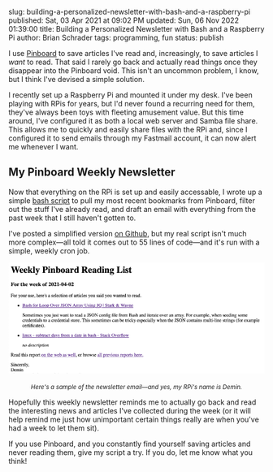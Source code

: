 slug: building-a-personalized-newsletter-with-bash-and-a-raspberry-pi
published: Sat, 03 Apr 2021 at 09:02 PM
updated: Sun, 06 Nov 2022 01:39:00 
title: Building a Personalized Newsletter with Bash and a Raspberry Pi
author: Brian Schrader
tags: programming, fun
status: publish

I use [Pinboard][pin] to save articles I've read and, increasingly, to save articles I *want* to read. That said I rarely go back and actually read things once they disappear into the Pinboard void. This isn't an uncommon problem, I know, but I think I've devised a simple solution.

I recently set up a Raspberry Pi and mounted it under my desk. I've been playing with RPis for years, but I'd never found a recurring need for them, they've always been toys with fleeting amusement value. But this time around, I've configured it as both a local web server and Samba file share. This allows me to quickly and easily share files with the RPi and, since I configured it to send emails through my Fastmail account, it can now alert me whenever I want.

## My Pinboard Weekly Newsletter

Now that everything on the RPi is set up and easily accessable, I wrote up a simple [bash script][gist] to pull my most recent bookmarks from Pinboard, filter out the stuff I've already read, and draft an email with everything from the past week that I still haven't gotten to.

I've posted a simplified version [on Github][gist], but my real script isn't much more complex&mdash;all told it comes out to 55 lines of code&mdash;and it's run with a simple, weekly cron job.

![Pinboard Weekly](/images/blog/pinboard-weekly.png)
<center><small><i>Here's a sample of the newsletter email&mdash;and yes, my RPi's name is Demin.</i></small></center>

Hopefully this weekly newsletter reminds me to actually go back and read the interesting news and articles I've collected during the week (or it will help remind me just how unimportant certain things really are when you've had a week to let them sit).

If you use Pinboard, and you constantly find yourself saving articles and never reading them, give my script a try. If you do, let me know what you think!

[gist]: https://gist.github.com/Sonictherocketman/8504244c5c916f41dc7815e28f297b86
[pin]: https://pinboard.in/
